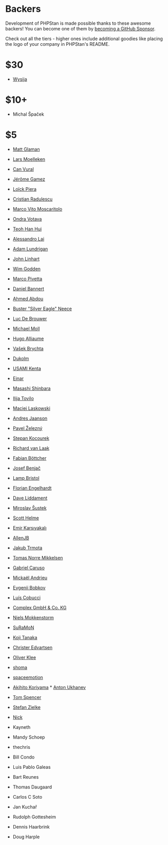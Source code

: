 # Backers

Development of PHPStan is made possible thanks to these awesome backers!
You can become one of them by [becoming a GitHub Sponsor](https://github.com/sponsors/ondrejmirtes/).

Check out all the tiers - higher ones include additional goodies like placing
the logo of your company in PHPStan's README.

# $30

* [Wysija](https://github.com/Wysija)

# $10+

* Michal Špaček

# $5

* [Matt Glaman](https://github.com/mglaman)
* [Lars Moelleken](https://github.com/voku)
* [Can Vural](https://github.com/canvural)
* [Jérôme Gamez](https://github.com/jeromegamez)
* [Loïck Piera](https://github.com/pyrech)
* [Cristian Radulescu](https://github.com/cristianradulescu)
* [Marco Vito Moscaritolo](https://github.com/mavimo)
* [Ondra Votava](https://github.com/ondraondra81)
* [Teoh Han Hui](https://github.com/teohhanhui)
* [Alessandro Lai](https://github.com/Jean85)
* [Adam Lundrigan](https://github.com/adamlundrigan)
* [John Linhart](https://github.com/escopecz)
* [Wim Godden](https://github.com/wimg)
* [Marco Pivetta](https://github.com/Ocramius)
* [Daniel Bannert](https://github.com/prisis)
* [Ahmed Abdou](https://github.com/amaabdou)
* [Buster "Silver Eagle" Neece](https://github.com/SlvrEagle23)
* [Luc De Brouwer](https://github.com/ldebrouwer)
* [Michael Moll](https://github.com/mmoll)
* [Hugo Alliaume](https://github.com/Kocal)
* [Vašek Brychta](https://github.com/vasek-b)
* [Dukolm](https://github.com/Dukolm)
* [USAMI Kenta](https://github.com/zonuexe)
* [Einar](https://github.com/eigan)
* [Masashi Shinbara](https://github.com/shin1x1)
* [Ilija Tovilo](https://github.com/iluuu1994)
* [Maciej Laskowski](https://github.com/maciej-laskowski)
* [Andres Jaanson](https://github.com/ANZI999)
* [Pavel Železný](https://github.com/zeleznypa)
* [Stepan Kocourek](https://github.com/stpnkcrk)
* [Richard van Laak](https://github.com/rvanlaak)
* [Fabian Böttcher](https://github.com/Cakasim)
* [Josef Benjač](https://github.com/josefbenjac)
* [Lamp Bristol](https://github.com/lampbristolteam)
* [Florian Engelhardt](https://github.com/flow-control)
* [Dave Liddament](https://github.com/DaveLiddament)
* [Miroslav Šustek](https://github.com/sustmi)
* [Scott Helme](https://github.com/ScottHelme)
* [Emir Karşıyakalı](https://github.com/emir)
* [AllenJB](https://github.com/AllenJB)
* [Jakub Trmota](https://github.com/forrest79)
* [Tomas Norre Mikkelsen](https://github.com/tomasnorre)
* [Gabriel Caruso](https://github.com/carusogabriel)
* [Mickaël Andrieu](https://github.com/mickaelandrieu)
* [Evgenii Bobkov](https://github.com/esbobkov)
* [Luís Cobucci](https://github.com/lcobucci)
* [Complex GmbH & Co. KG](https://github.com/complexgmbh)
* [Niels Mokkenstorm](https://github.com/nmokkenstorm)
* [SuRaMoN](https://github.com/SuRaMoN)
* [Koji Tanaka](https://github.com/tenkoma)
* [Christer Edvartsen](https://github.com/christeredvartsen)
* [Oliver Klee](https://github.com/oliverklee)
* [shoma](https://github.com/shoma)
* [spaceemotion](https://github.com/spaceemotion)
* [Akihito Koriyama](https://github.com/koriym)
* [Anton Ukhanev](https://github.com/XedinUnknown)
* [Tom Spencer](https://github.com/tspencer244)
* [Stefan Zielke](https://github.com/stefanzielke)
* [Nick](https://github.com/nick-zh)

* Kayneth
* Mandy Schoep
* thechris
* Bill Condo
* Luis Pablo Galeas
* Bart Reunes
* Thomas Daugaard
* Carlos C Soto
* Jan Kuchař
* Rudolph Gottesheim
* Dennis Haarbrink
* Doug Harple
